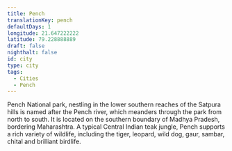 ```yaml
---
title: Pench
translationKey: pench
defaultDays: 1
longitude: 21.647222222
latitude: 79.228888889
draft: false
nighthalt: false
id: city
type: city
tags:
  - Cities
  - Pench
---
```

Pench National park, nestling in the lower southern reaches of the Satpura hills is named after the Pench river, which meanders through the park from north to south. It is located on the southern boundary of Madhya Pradesh, bordering Maharashtra. A typical Central Indian teak jungle, Pench supports a rich variety of wildlife, including the tiger, leopard, wild dog, gaur, sambar, chital and brilliant birdlife.